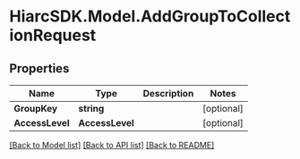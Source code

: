 # HiarcSDK.Model.AddGroupToCollectionRequest
## Properties

Name | Type | Description | Notes
------------ | ------------- | ------------- | -------------
**GroupKey** | **string** |  | [optional] 
**AccessLevel** | **AccessLevel** |  | [optional] 

[[Back to Model list]](../README.md#documentation-for-models) [[Back to API list]](../README.md#documentation-for-api-endpoints) [[Back to README]](../README.md)

